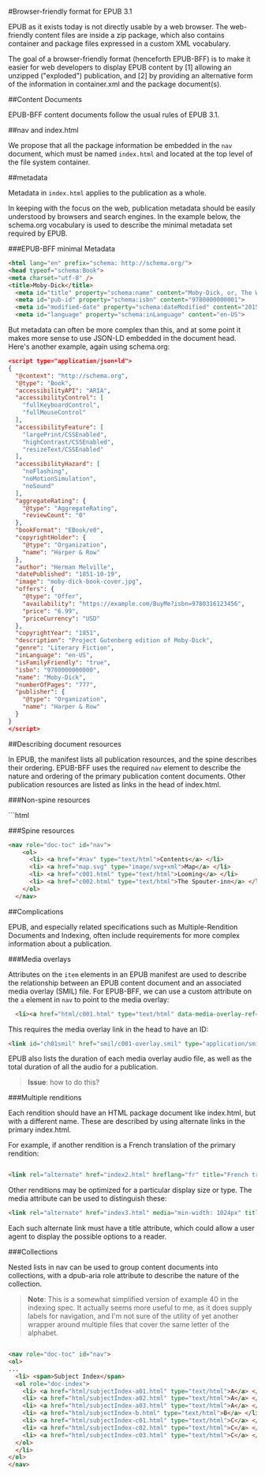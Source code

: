 #Browser-friendly format for EPUB 3.1

EPUB as it exists today is not directly usable by a web browser. The web-friendly content files are inside a zip package, which also contains container and package files expressed in a custom XML vocabulary. 

The goal of a browser-friendly format (henceforth EPUB-BFF) is to make it easier for web developers to display EPUB content by [1] allowing an unzipped ("exploded") publication, and [2] by providing an alternative form of the information in container.xml and the package document(s).

##Content Documents

EPUB-BFF content documents follow the usual rules of EPUB 3.1.

##nav and index.html

We propose that all the package information be embedded in the `nav` document, which must be named `index.html` and located at the top level of the file system container. 

##metadata

Metadata in `index.html` applies to the publication as a whole.

In keeping with the focus on the web, publication metadata should be easily understood by browsers and search engines. In the example below, the schema.org vocabulary is used to describe the minimal metadata set required by EPUB. 

###EPUB-BFF minimal Metadata

```html
<html lang="en" prefix="schema: http://schema.org/">
<head typeof="schema:Book">
<meta charset="utf-8" />
<title>Moby-Dick</title>
  <meta id="title" property="schema:name" content="Moby-Dick, or, The Whale">
  <meta id="pub-id" property="schema:isbn" content="9780000000001">
  <meta id="modified-date" property="schema:dateModified" content="2015-09-29T17:00:00Z">
  <meta id="language" property="schema:inLanguage" content="en-US">
```

But metadata can often be more complex than this, and at some point it makes more sense to use JSON-LD embedded in the document head. Here's another example, again using schema.org:

```json
<script type="application/json+ld">
{
  "@context": "http://schema.org",
  "@type": "Book",
  "accessibilityAPI": "ARIA",
  "accessibilityControl": [
    "fullKeyboardControl",
    "fullMouseControl"
  ],
  "accessibilityFeature": [
    "largePrint/CSSEnabled",
    "highContrast/CSSEnabled",
    "resizeText/CSSEnabled"
  ],
  "accessibilityHazard": [
    "noFlashing",
    "noMotionSimulation",
    "noSound"
  ],
  "aggregateRating": {
    "@type": "AggregateRating",
    "reviewCount": "0"
  },
  "bookFormat": "EBook/e0",
  "copyrightHolder": {
    "@type": "Organization",
    "name": "Harper & Row"
  },
  "author": "Herman Melville",
  "datePublished": "1851-10-19",
  "image": "moby-dick-book-cover.jpg",
  "offers": {
    "@type": "Offer",
    "availability": "https://example.com/BuyMe?isbn=9780316123456",
    "price": "6.99",
    "priceCurrency": "USD"
  },
  "copyrightYear": "1851",
  "description": "Project Gutenberg edition of Moby-Dick",
  "genre": "Literary Fiction",
  "inLanguage": "en-US",
  "isFamilyFriendly": "true",
  "isbn": "9780000000000",
  "name": "Moby-Dick",
  "numberOfPages": "777",
  "publisher": {
    "@type": "Organization",
    "name": "Harper & Row"
  }
}
</script>
```
##Describing document resources

In EPUB, the manifest lists all publication resources, and the spine describes their ordering. EPUB-BFF uses the required `nav` element to describe the nature and ordering of the primary publication content documents. Other publication resources are listed as links in the head of index.html. 

###Non-spine resources
  <link href="style.css" type="text/css" rel="prefetch">
  <link href="cover.jpg" type="image/jpeg" role="doc-cover" rel="prefetch">
  <link href="whale.jpg" type="image/jpeg" rel="prefetch">
  <link href="boat.svg" type="image/svg+xml" rel="prefetch">
  <link href="notes.html" type="text/html" rel="prefetch" title="Notes from the editor">
```html

###Spine resources
```html
<nav role="doc-toc" id="nav"> 
    <ol>
      <li> <a href="#nav" type="text/html">Contents</a> </li>
      <li> <a href="map.svg" type="image/svg+xml">Map</a> </li>
      <li> <a href="c001.html" type="text/html">Looming</a> </li>
      <li> <a href="c002.html" type="text/html">The Spouter-inn</a> </li>
    </ol>
  </nav> 

```


##Complications

EPUB, and especially related specifications such as Multiple-Rendition Documents and Indexing, often include requirements for more complex information about a publication. 

###Media overlays

Attributes on the `item` elements in an EPUB manifest are used to describe the relationship between an EPUB content document and an associated media overlay (SMIL) file. For EPUB-BFF, we can use a custom attribute on the `a` element in `nav` to point to the media overlay:

```html
  <li><a href="html/c001.html" type="text/html" data-media-overlay-ref="ch01smil">Loomings</a></li>
```

This requires the media overlay link in the head to have an ID:

```html
<link id="ch01smil" href="smil/c001-overlay.smil" type="application/smil+xml" rel="prefetch">

```

EPUB also lists the duration of each media overlay audio file, as well as the total duration of all the audio for a publication.

>**Issue**: how to do this? 

###Multiple renditions

Each rendition should have an HTML package document like index.html, but with a different name. These are described by using alternate links in the primary index.html. 

For example, if another rendition is a French translation of the primary rendition:

```html

<link rel="alternate" href="index2.html" hreflang="fr" title="French translation">
```

Other renditions may be optimized for a particular display size or type. The media attribute can be used to distinguish these:

```html
<link rel="alternate" href="index3.html" media="min-width: 1024px" title="Fixed Layout">
```

Each such alternate link must have a title attribute, which could allow a user agent to display the possible options to a reader. 


###Collections

Nested lists in nav can be used to group content documents into collections, with a dpub-aria role attribute to describe the nature of the collection.


>**Note**: This is a somewhat simplified version of example 40 in the indexing spec. It actually seems more useful to me, as it does supply labels for navigation, and I'm not sure of the utility of yet another wrapper around multiple files that cover the same letter of the alphabet.


```html

<nav role="doc-toc" id="nav"> 
<ol>
...
  <li> <span>Subject Index</span> 
  <ol role="doc-index">
    <li> <a href="html/subjectIndex-a01.html" type="text/html">A</a> </li>
    <li> <a href="html/subjectIndex-a02.html" type="text/html">A</a> </li>
    <li> <a href="html/subjectIndex-a03.html" type="text/html">A</a> </li>
    <li> <a href="html/subjectIndex-b.html" type="text/html">B</a> </li>
    <li> <a href="html/subjectIndex-c01.html" type="text/html">C</a> </li>
    <li> <a href="html/subjectIndex-c02.html" type="text/html">C</a> </li>
    <li> <a href="html/subjectIndex-c03.html" type="text/html">C</a> </li>
  </ol>
  </li>
</ol>
</nav> 

```
